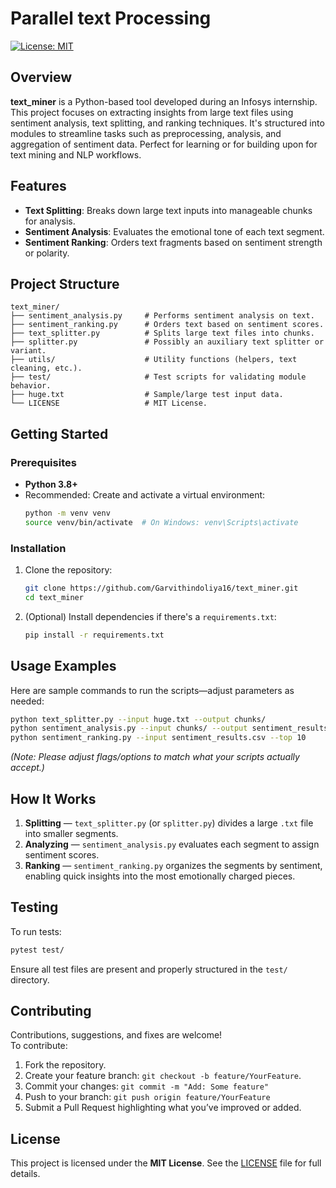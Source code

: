 # Parallel text Processing

[![License: MIT](https://img.shields.io/badge/License-MIT-yellow.svg)](https://opensource.org/licenses/MIT)

## Overview
**text_miner** is a Python-based tool developed during an Infosys internship. This project focuses on extracting insights from large text files using sentiment analysis, text splitting, and ranking techniques. It's structured into modules to streamline tasks such as preprocessing, analysis, and aggregation of sentiment data. Perfect for learning or for building upon for text mining and NLP workflows.

## Features
- **Text Splitting**: Breaks down large text inputs into manageable chunks for analysis.
- **Sentiment Analysis**: Evaluates the emotional tone of each text segment.
- **Sentiment Ranking**: Orders text fragments based on sentiment strength or polarity.

## Project Structure

```
text_miner/
├── sentiment_analysis.py     # Performs sentiment analysis on text.
├── sentiment_ranking.py      # Orders text based on sentiment scores.
├── text_splitter.py          # Splits large text files into chunks.
├── splitter.py               # Possibly an auxiliary text splitter or variant.
├── utils/                    # Utility functions (helpers, text cleaning, etc.).
├── test/                     # Test scripts for validating module behavior.
├── huge.txt                  # Sample/large test input data.
└── LICENSE                   # MIT License.
```

## Getting Started

### Prerequisites
- **Python 3.8+**
- Recommended: Create and activate a virtual environment:
  ```bash
  python -m venv venv
  source venv/bin/activate  # On Windows: venv\Scripts\activate
  ```

### Installation
1. Clone the repository:
   ```bash
   git clone https://github.com/Garvithindoliya16/text_miner.git
   cd text_miner
   ```
2. (Optional) Install dependencies if there's a `requirements.txt`:
   ```bash
   pip install -r requirements.txt
   ```

## Usage Examples

Here are sample commands to run the scripts—adjust parameters as needed:

```bash
python text_splitter.py --input huge.txt --output chunks/
python sentiment_analysis.py --input chunks/ --output sentiment_results.csv
python sentiment_ranking.py --input sentiment_results.csv --top 10
```

*(Note: Please adjust flags/options to match what your scripts actually accept.)*

## How It Works
1. **Splitting** — `text_splitter.py` (or `splitter.py`) divides a large `.txt` file into smaller segments.
2. **Analyzing** — `sentiment_analysis.py` evaluates each segment to assign sentiment scores.
3. **Ranking** — `sentiment_ranking.py` organizes the segments by sentiment, enabling quick insights into the most emotionally charged pieces.

## Testing
To run tests:
```bash
pytest test/
```
Ensure all test files are present and properly structured in the `test/` directory.

## Contributing
Contributions, suggestions, and fixes are welcome!  
To contribute:
1. Fork the repository.
2. Create your feature branch: `git checkout -b feature/YourFeature`.
3. Commit your changes: `git commit -m "Add: Some feature"`
4. Push to your branch: `git push origin feature/YourFeature`
5. Submit a Pull Request highlighting what you’ve improved or added.

## License
This project is licensed under the **MIT License**. See the [LICENSE](LICENSE) file for full details.
